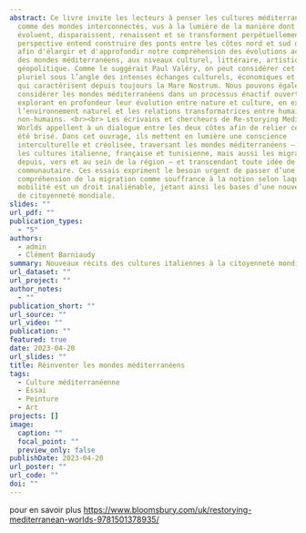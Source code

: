 ```yaml
---
abstract: Ce livre invite les lecteurs à penser les cultures méditerranéennes
  comme des mondes interconnectés, vus à la lumière de la manière dont elles
  évoluent, disparaissent, renaissent et se transforment perpétuellement. Cette
  perspective entend construire des ponts entre les côtes nord et sud de la mer
  afin d'élargir et d'approfondir notre compréhension des évolutions actuelles
  des mondes méditerranéens, aux niveaux culturel, littéraire, artistique et
  géopolitique. Comme le suggérait Paul Valéry, on peut considérer cet espace
  pluriel sous l’angle des intenses échanges culturels, économiques et humains
  qui caractérisent depuis toujours la Mare Nostrum. Nous pouvons également
  considérer les mondes méditerranéens dans un processus énactif ouvert, en
  explorant en profondeur leur évolution entre nature et culture, en examinant
  l’environnement naturel et les relations transformatrices entre humains et
  non-humains. <br><br> Les écrivains et chercheurs de Re-storying Mediterranean
  Worlds appellent à un dialogue entre les deux côtes afin de relier ce qui a
  été brisé. Dans cet ouvrage, ils mettent en lumière une conscience
  interculturelle et créolisée, traversant les mondes méditerranéens – incluant
  les cultures italienne, française et tunisienne, mais aussi les migrations
  depuis, vers et au sein de la région – et transcendant toute idée de repli
  communautaire. Ces essais expriment le besoin urgent de passer d’une
  compréhension de la migration comme souffrance à la notion selon laquelle la
  mobilité est un droit inaliénable, jetant ainsi les bases d’une nouvelle idée
  de citoyenneté mondiale.
slides: ""
url_pdf: ""
publication_types:
  - "5"
authors:
  - admin
  - Clément Barniaudy
summary: Nouveaux récits des cultures italiennes à la citoyenneté mondiale.
url_dataset: ""
url_project: ""
author_notes:
  - ""
publication_short: ""
url_source: ""
url_video: ""
publication: ""
featured: true
date: 2023-04-20
url_slides: ""
title: Réinventer les mondes méditerranéens
tags:
  - Culture méditerranéenne
  - Essai
  - Peinture
  - Art
projects: []
image:
  caption: ""
  focal_point: ""
  preview_only: false
publishDate: 2023-04-20
url_poster: ""
url_code: ""
doi: ""
---
```

pour en savoir plus <https://www.bloomsbury.com/uk/restorying-mediterranean-worlds-9781501378935/>
